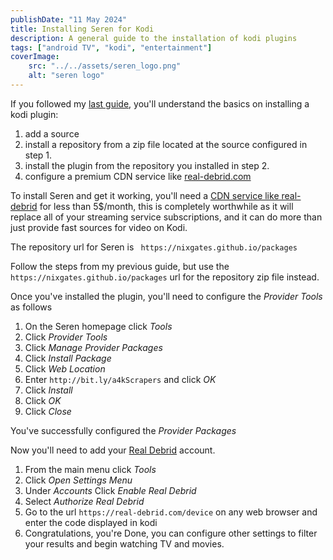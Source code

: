 ```yaml
---
publishDate: "11 May 2024"
title: Installing Seren for Kodi
description: A general guide to the installation of kodi plugins
tags: ["android TV", "kodi", "entertainment"]
coverImage:
    src: "../../assets/seren_logo.png"
    alt: "seren logo"
---
```


If you followed my [last guide](/posts/installing-kodi-plugins/), you'll understand the basics on installing a kodi plugin:

1. add a source
2. install a repository from a zip file located at the source configured in step 1.
3. install the plugin from the repository you installed in step 2.
4. configure a premium CDN service like [real-debrid.com](http://real-debrid.com/?id=1092085)

To install Seren and get it working, you'll need a [CDN service like real-debrid](http://real-debrid.com/?id=1092085) for less than 5$/month, this is completely worthwhile as it will replace all of your streaming service subscriptions, and it can do more than just provide fast sources for video on Kodi. 


The repository url for Seren is ` https://nixgates.github.io/packages`

Follow the steps from my previous guide, but use the ` https://nixgates.github.io/packages ` url for the repository zip file instead. 

Once you've installed the plugin, you'll need to configure the *Provider Tools* as follows

1. On the Seren homepage click *Tools*
2. Click *Provider Tools*
3. Click *Manage Provider Packages*
4. Click *Install Package*
5. Click *Web Location*
6. Enter `http://bit.ly/a4kScrapers` and click *OK*
7. Click *Install*
8. Click *OK*
9. Click *Close*

You've successfully configured the *Provider Packages*

Now you'll need to add your [Real Debrid](http://real-debrid.com/?id=1092085) account.

1. From the main menu click *Tools*
2. Click *Open Settings Menu*
3. Under *Accounts* Click *Enable Real Debrid*
4. Select *Authorize Real Debrid*
5. Go to the url `https://real-debrid.com/device` on any web browser and enter the code displayed in kodi
6. Congratulations, you're Done, you can configure other settings to filter your results and begin watching TV and movies. 
